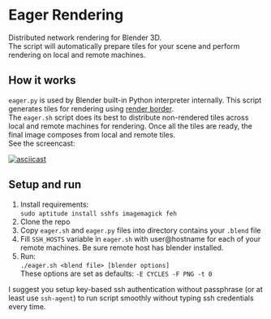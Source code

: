 # Eager Rendering
Distributed network rendering for Blender 3D.  
The script will automatically prepare tiles for your scene and perform rendering on local and remote machines.

## How it works
`eager.py` is used by Blender built-in Python interpreter internally. This script generates tiles for rendering using [render border](http://wiki.blender.org/index.php/User:Fade/Doc:2.6/Manual/3D_interaction/Navigating/Camera_View#Render_Border).  
The `eager.sh` script does its best to distribute non-rendered tiles across local and remote machines for rendering. Once all the tiles are ready, the final image composes from local and remote tiles.  
See the screencast:

[![asciicast](https://asciinema.org/a/dqp6llci5lf3445xu6nxfwt55.png)](https://asciinema.org/a/dqp6llci5lf3445xu6nxfwt55)

## Setup and run
1. Install requirements:  
`sudo aptitude install sshfs imagemagick feh`
2. Clone the repo
3. Copy `eager.sh` and `eager.py` files into directory contains your `.blend` file
4. Fill `SSH_HOSTS` variable in `eager.sh` with user@hostname for each of your remote machines. Be sure remote host has blender installed.
5. Run:  
`./eager.sh <blend file> [blender options]`  
  These options are set as defaults: `-E CYCLES -F PNG -t 0`

I suggest you setup key-based ssh authentication without passphrase (or at least use `ssh-agent`) to run script smoothly without typing ssh credentials every time.
